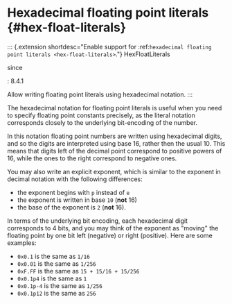 Hexadecimal floating point literals {#hex-float-literals}
===================================

::: {.extension shortdesc="Enable support for :ref:`hexadecimal floating point literals <hex-float-literals>`."}
HexFloatLiterals

since

:   8.4.1

Allow writing floating point literals using hexadecimal notation.
:::

The hexadecimal notation for floating point literals is useful when you
need to specify floating point constants precisely, as the literal
notation corresponds closely to the underlying bit-encoding of the
number.

In this notation floating point numbers are written using hexadecimal
digits, and so the digits are interpreted using base 16, rather then the
usual 10. This means that digits left of the decimal point correspond to
positive powers of 16, while the ones to the right correspond to
negative ones.

You may also write an explicit exponent, which is similar to the
exponent in decimal notation with the following differences:

-   the exponent begins with `p` instead of `e`
-   the exponent is written in base `10` (**not** 16)
-   the base of the exponent is `2` (**not** 16).

In terms of the underlying bit encoding, each hexadecimal digit
corresponds to 4 bits, and you may think of the exponent as \"moving\"
the floating point by one bit left (negative) or right (positive). Here
are some examples:

-   `0x0.1` is the same as `1/16`
-   `0x0.01` is the same as `1/256`
-   `0xF.FF` is the same as `15 + 15/16 + 15/256`
-   `0x0.1p4` is the same as `1`
-   `0x0.1p-4` is the same as `1/256`
-   `0x0.1p12` is the same as `256`
